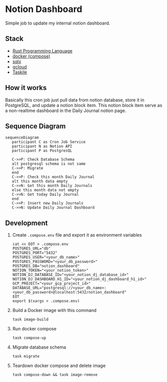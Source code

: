 # Notion Dashboard

Simple job to update my internal notion dashboard.

## Stack
* [Rust Programming Language](https://www.rust-lang.org/)
* [docker (compose)](https://www.docker.com/)
* [sqlx](https://github.com/launchbadge/sqlx)
* [gcloud](https://cloud.google.com/sdk/docs/install)
* [Taskile](https://taskfile.dev/installation/)

## How it works

Basically this cron job just pull data from notion database, store it in PostgreSQL, and update a notion block item.
This notion block item serve as a non-realtime dashboard in the Daily Journal notion page.

## Sequence Diagram

```mermaid
sequenceDiagram
   participant C as Cron Job Service
   participant N as Notion API
   participant P as PostgresQL

   C->>P: Check Database Schema
   alt postgresql schema is not same
   C->>P: Migrate
   end
   C->>P: Check this month Daily Journal
   alt this month data empty
   C->>N: Get this month Daily Journals
   else this month data not empty
   C->>N: Get today Daily Journal
   end
   C->>P: Insert new Daily Journals
   C->>N: Update Daily Journal Dashboard
```

## Development

1. Create `.compose.env` file and export it as environment variables
   ```
   cat << EOT > .compose.env
   POSTGRES_URL="db"
   POSTGRES_PORT="5432"
   POSTGRES_USER="<your_db_name>"
   POSTGRES_PASSWORD="<your_db_password>"
   POSTGRES_DB="notion_dashboard"
   NOTION_TOKEN="<your_notion_token>"
   NOTION_DJ_DATABASE_ID="<your_notion_dj_database_id>"
   NOTION_DJ_DASHBOARD_H1_ID="<your_notion_dj_dashboard_h1_id>"
   GCP_PROJECT="<your_gcp_project_id>"
   DATABASE_URL="postgresql://<your_db_name>:<your_db_password>@localhost:5432/notion_dashboard"
   EOT
   export $(xargs < .compose.env)
   ```
2. Build a Docker image with this command
   ```
   task image-build
   ```
3. Run docker compose
   ```
   task compose-up
   ```
4. Migrate database schema
   ```
   task migrate
   ```
5. Teardown docker compose and delete image
   ```
   task compose-down && task image-remove
   ```
